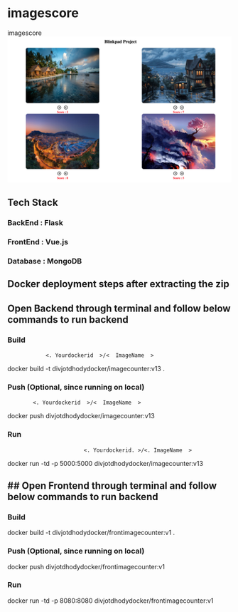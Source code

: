 # imagescore
imagescore
![](images/image11.png)


## Tech Stack
### BackEnd  : Flask
### FrontEnd : Vue.js
### Database : MongoDB

## Docker deployment steps after extracting the zip
## Open Backend through terminal and follow below commands to run backend

### Build
                <. Yourdockerid  >/<  ImageName  >
docker build -t divjotdhodydocker/imagecounter:v13 .

### Push (Optional, since running on local)
            <. Yourdockerid  >/<  ImageName  >
docker push divjotdhodydocker/imagecounter:v13

### Run
                            <. Yourdockerid. >/<. ImageName  >
docker run -td -p 5000:5000 divjotdhodydocker/imagecounter:v13


## ## Open Frontend through terminal and follow below commands to run backend

### Build
docker build -t divjotdhodydocker/frontimagecounter:v1 .

### Push (Optional, since running on local)
docker push divjotdhodydocker/frontimagecounter:v1

### Run
docker run -td -p 8080:8080 divjotdhodydocker/frontimagecounter:v1





